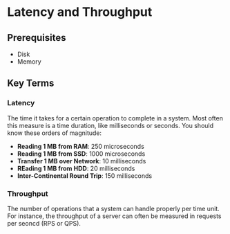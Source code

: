 # Latency and Throughput  


## Prerequisites  
* Disk
* Memory

## Key Terms  
### Latency  
The time it takes for a certain operation to complete in a system. Most often this measure is a time duration, like milliseconds or seconds. You should know these orders of magnitude:  
* __Reading 1 MB from RAM__: 250 microseconds
* __Reading 1 MB from SSD__: 1000 microseconds
* __Transfer 1 MB over Network__: 10 milliseconds
* __REading 1 MB from HDD__: 20 milliseconds
* __Inter-Continental Round Trip__: 150 milliseconds

### Throughput  
The number of operations that a system can handle properly per time unit. For instance, the throughput of a server can often be measured in requests per seoncd (RPS or QPS).